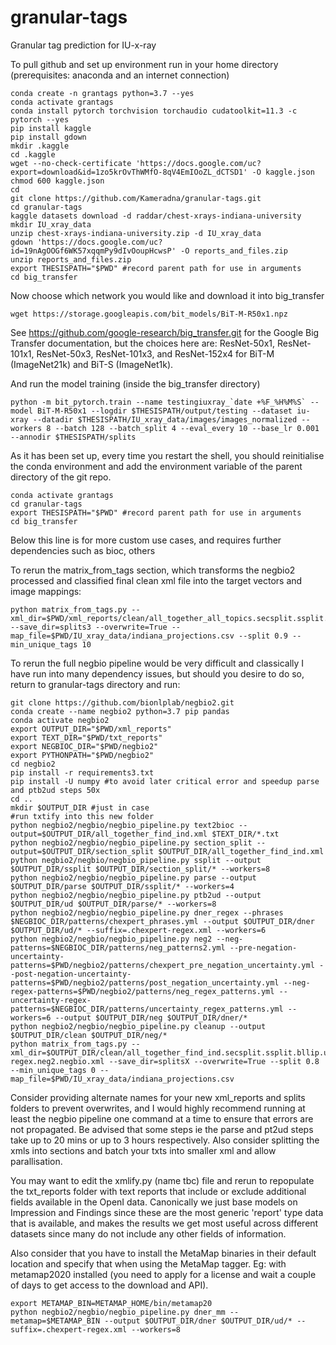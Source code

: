 # granular-tags
Granular tag prediction for IU-x-ray

To pull github and set up environment run in your home directory (prerequisites: anaconda and an internet connection)
```shell
conda create -n grantags python=3.7 --yes
conda activate grantags
conda install pytorch torchvision torchaudio cudatoolkit=11.3 -c pytorch --yes
pip install kaggle
pip install gdown
mkdir .kaggle
cd .kaggle
wget --no-check-certificate 'https://docs.google.com/uc?export=download&id=1zo5krOvThWMfO-8qV4EmIOoZL_dCTSD1' -O kaggle.json
chmod 600 kaggle.json
cd
git clone https://github.com/Kameradna/granular-tags.git
cd granular-tags
kaggle datasets download -d raddar/chest-xrays-indiana-university
mkdir IU_xray_data
unzip chest-xrays-indiana-university.zip -d IU_xray_data
gdown 'https://docs.google.com/uc?id=19nAgOOGf6WK57xqqmPy9dIvOoupHcwsP' -O reports_and_files.zip
unzip reports_and_files.zip
export THESISPATH="$PWD" #record parent path for use in arguments
cd big_transfer
```

Now choose which network you would like and download it into big_transfer
```shell
wget https://storage.googleapis.com/bit_models/BiT-M-R50x1.npz
```
See https://github.com/google-research/big_transfer.git for the Google Big Transfer documentation, but the choices here are:
ResNet-50x1, ResNet-101x1, ResNet-50x3, ResNet-101x3, and ResNet-152x4 for BiT-M (ImageNet21k) and BiT-S (ImageNet1k).


And run the model training (inside the big_transfer directory)
```shell
python -m bit_pytorch.train --name testingiuxray_`date +%F_%H%M%S` --model BiT-M-R50x1 --logdir $THESISPATH/output/testing --dataset iu-xray --datadir $THESISPATH/IU_xray_data/images/images_normalized --workers 8 --batch 128 --batch_split 4 --eval_every 10 --base_lr 0.001 --annodir $THESISPATH/splits
```
As it has been set up, every time you restart the shell, you should reinitialise the conda environment and add the environment variable of the parent directory of the git repo.
```shell
conda activate grantags
cd granular-tags
export THESISPATH="$PWD" #record parent path for use in arguments
cd big_transfer
```
Below this line is for more custom use cases, and requires further dependencies such as bioc, others


To rerun the matrix_from_tags section, which transforms the negbio2 processed and classified final clean xml file into the target vectors and image mappings:
```shell
python matrix_from_tags.py --xml_dir=$PWD/xml_reports/clean/all_together_all_topics.secsplit.ssplit.bllip.ud.mm.neg2.negbio.xml --save_dir=splits3 --overwrite=True --map_file=$PWD/IU_xray_data/indiana_projections.csv --split 0.9 --min_unique_tags 10
```
To rerun the full negbio pipeline would be very difficult and classically I have run into many dependency issues, but should you desire to do so, return to granular-tags directory and run:
```shell
git clone https://github.com/bionlplab/negbio2.git
conda create --name negbio2 python=3.7 pip pandas
conda activate negbio2
export OUTPUT_DIR="$PWD/xml_reports"
export TEXT_DIR="$PWD/txt_reports"
export NEGBIOC_DIR="$PWD/negbio2"
export PYTHONPATH="$PWD/negbio2"
cd negbio2
pip install -r requirements3.txt
pip install -U numpy #to avoid later critical error and speedup parse and ptb2ud steps 50x
cd ..
mkdir $OUTPUT_DIR #just in case
#run txtify into this new folder
python negbio2/negbio/negbio_pipeline.py text2bioc --output=$OUTPUT_DIR/all_together_find_ind.xml $TEXT_DIR/*.txt
python negbio2/negbio/negbio_pipeline.py section_split --output=$OUTPUT_DIR/section_split $OUTPUT_DIR/all_together_find_ind.xml
python negbio2/negbio/negbio_pipeline.py ssplit --output $OUTPUT_DIR/ssplit $OUTPUT_DIR/section_split/* --workers=8
python negbio2/negbio/negbio_pipeline.py parse --output $OUTPUT_DIR/parse $OUTPUT_DIR/ssplit/* --workers=4
python negbio2/negbio/negbio_pipeline.py ptb2ud --output $OUTPUT_DIR/ud $OUTPUT_DIR/parse/* --workers=8
python negbio2/negbio/negbio_pipeline.py dner_regex --phrases $NEGBIOC_DIR/patterns/chexpert_phrases.yml --output $OUTPUT_DIR/dner $OUTPUT_DIR/ud/* --suffix=.chexpert-regex.xml --workers=6
python negbio2/negbio/negbio_pipeline.py neg2 --neg-patterns=$NEGBIOC_DIR/patterns/neg_patterns2.yml --pre-negation-uncertainty-patterns=$PWD/negbio2/patterns/chexpert_pre_negation_uncertainty.yml --post-negation-uncertainty-patterns=$PWD/negbio2/patterns/post_negation_uncertainty.yml --neg-regex-patterns=$PWD/negbio2/patterns/neg_regex_patterns.yml --uncertainty-regex-patterns=$NEGBIOC_DIR/patterns/uncertainty_regex_patterns.yml --workers=6 --output $OUTPUT_DIR/neg $OUTPUT_DIR/dner/*
python negbio2/negbio/negbio_pipeline.py cleanup --output $OUTPUT_DIR/clean $OUTPUT_DIR/neg/*
python matrix_from_tags.py --xml_dir=$OUTPUT_DIR/clean/all_together_find_ind.secsplit.ssplit.bllip.ud.chexpert-regex.neg2.negbio.xml --save_dir=splitsX --overwrite=True --split 0.8 --min_unique_tags 0 --map_file=$PWD/IU_xray_data/indiana_projections.csv
```
Consider providing alternate names for your new xml_reports and splits folders to prevent overwrites, and I would highly recommend running at least the negbio pipeline one command at a time to ensure that errors are not propagated. Be advised that some steps ie the parse and pt2ud steps take up to 20 mins or up to 3 hours respectively. Also consider splitting the xmls into sections and batch your txts into smaller xml and allow parallisation.


You may want to edit the xmlify.py (name tbc) file and rerun to repopulate the txt_reports folder with text reports that include or exclude additional fields available in the OpenI data. Canonically we just base models on Impression and Findings since these are the most generic 'report' type data that is available, and makes the results we get most useful across different datasets since many do not include any other fields of information.


Also consider that you have to install the MetaMap binaries in their default location and specify that when using the MetaMap tagger. Eg: with metamap2020 installed (you need to apply for a license and wait a couple of days to get access to the download and API).

```shell
export METAMAP_BIN=METAMAP_HOME/bin/metamap20
python negbio2/negbio/negbio_pipeline.py dner_mm --metamap=$METAMAP_BIN --output $OUTPUT_DIR/dner $OUTPUT_DIR/ud/* --suffix=.chexpert-regex.xml --workers=8
```
